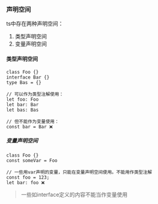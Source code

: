 ### 声明空间
ts中存在两种声明空间：
1. 类型声明空间
2. 变量声明空间

#### 类型声明空间
```
class Foo {}
interface Bar {}
type Bas = {}

// 可以作为类型注解使用：
let foo: Foo
let bar: Bar
let bas: Bas

// 但不能作为变量使用：
const bar = Bar ❌
```   

##### 变量声明空间
```
class Foo {}
const someVar = Foo

// 一些用var声明的变量，只能在变量声明空间使用。不能用作类型注解
const foo = 123;
let bar: foo ❌
```   

> 一些如interface定义的内容不能当作变量使用